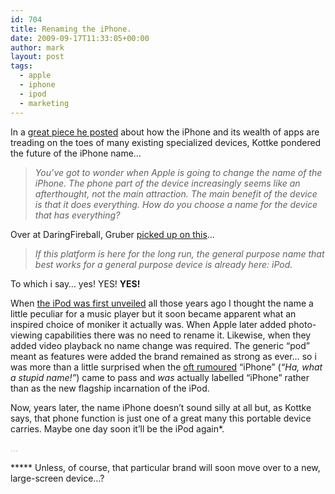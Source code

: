 ```yaml
---
id: 704
title: Renaming the iPhone.
date: 2009-09-17T11:33:05+00:00
author: mark
layout: post
tags:
  - apple
  - iphone
  - ipod
  - marketing
---
```

In a [great piece he posted](http://kottke.org/09/09/your-company-theres-an-app-for-that) about how the iPhone and its wealth of apps are treading on the toes of many existing specialized devices, Kottke pondered the future of the iPhone name&#8230;

> _You&#8217;ve got to wonder when Apple is going to change the name of the iPhone. The phone part of the device increasingly seems like an afterthought, not the main attraction. The main benefit of the device is that it does everything. How do you choose a name for the device that has everything?_

Over at DaringFireball, Gruber [picked up on this](http://daringfireball.net/linked/2009/09/16/kottke-iphone)&#8230;

> _If this platform is here for the long run, the general purpose name that best works for a general purpose device is already here: iPod._

To which i say&#8230; yes! YES! **YES!**

When [the iPod was first unveiled](http://www.apple.com/pr/library/2001/oct/23ipod.html) all those years ago I thought the name a little peculiar for a music player but it soon became apparent what an inspired choice of moniker it actually was. When Apple later added photo-viewing capabilities there was no need to rename it. Likewise, when they added video playback no name change was required. The generic &#8220;pod&#8221; meant as features were added the brand remained as strong as ever&#8230; so i was more than a little surprised when the [oft rumoured](http://www.macrumors.com/2006/03/19/more-apple-iphone-evidence-4th-quarter-2006/) &#8220;iPhone&#8221; (_&#8220;Ha, what a stupid name!&#8221;_) came to pass and _was_ actually labelled &#8220;iPhone&#8221; rather than as the new flagship incarnation of the iPod.

Now, years later, the name iPhone doesn&#8217;t sound silly at all but, as Kottke says, that phone function is just one of a great many this portable device carries. Maybe one day soon it&#8217;ll be the iPod again*.

<span style="color: #c0c0c0;">&#8230;</span>

***** Unless, of course, that particular brand will soon move over to a new, large-screen device&#8230;?